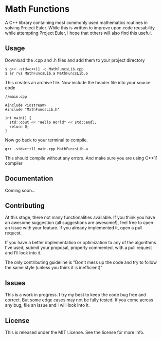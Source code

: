 # Math Functions
A C++ library containing most commonly used mathematics routines in solving Project Euler.
While this is written to improve upon code reusability while attempting Project Euler, I hope that others will also find this useful.

## Usage
Download the .cpp and .h files and add them to your project directory

```
$ g++ -std=c++11 -c MathFuncsLib.cpp
$ ar rvs MathFuncsLib.a MathFuncsLib.o
```
This creates an archive file.
Now include the header file into your source code

```
//main.cpp

#include <iostream>
#include "MathFuncsLib.h"

int main() {
  std::cout << "Hello World" << std::endl;
  return 0;
}
```
Now go back to your terminal to compile.
```
g++ -std=c++11 main.cpp MathFuncsLib.a
```
This should compile without any errors. And make sure you are using C++11 compiler

## Documentation
Coming soon...

## Contributing
At this stage, there not many functionalities available. If you think you have an awesome suggestion (all suggestions are awesome!), feel free to open an issue with your feature. If you already implemented it, open a pull request.

If you have a better implementation or optimization to any of the algorithms I've used, submit your proposal, properly commented, with a pull request and I'll look into it.

The only contributing guideline is "Don't mess up the code and try to follow the same style (unless you think it is inefficient)"

## Issues
This is a work in progress. I try my best to keep the code bug free and correct. But some edge cases may not be fully tested. If you come across any bug, file an issue and I will look into it.

## License
This is released under the MIT License. See the license for more info.
